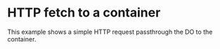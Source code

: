 # HTTP fetch to a container

This example shows a simple HTTP request passthrough the DO to the container.
